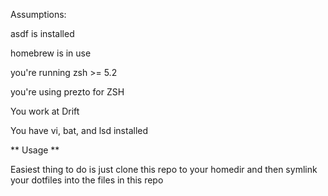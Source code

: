 Assumptions:

asdf is installed

homebrew is in use

you're running zsh >= 5.2

you're using prezto for ZSH

You work at Drift

You have vi, bat, and lsd installed


** Usage **

Easiest thing to do is just clone this repo to your homedir and then symlink your dotfiles into the files in this repo
